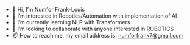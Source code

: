 - 👋 Hi, I’m Numfor Frank-Louis
- 👀 I’m interested in Robotics/Automation with implementation of AI
- 🌱 I’m currently learning NLP with Transformers
- 💞️ I’m looking to collaborate with anyone interested in ROBOTICS
- 📫 How to reach me, my email address is: numforfrank7@gmail.com

<!---
N-Frank/N-Frank is a ✨ special ✨ repository because its `README.md` (this file) appears on your GitHub profile.
You can click the Preview link to take a look at your changes.
--->
